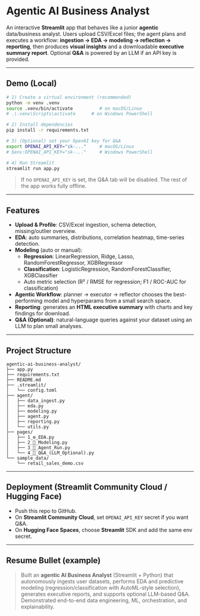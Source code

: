 # Agentic AI Business Analyst
An interactive **Streamlit** app that behaves like a junior **agentic** data/business analyst. 
Users upload CSV/Excel files; the agent plans and executes a workflow: **ingestion → EDA → modeling → reflection → reporting**, 
then produces **visual insights** and a downloadable **executive summary report**. Optional **Q&A** is powered by an LLM if an API key is provided.

---

## Demo (Local)
```bash
# 1) Create a virtual environment (recommended)
python -m venv .venv
source .venv/bin/activate          # on macOS/Linux
# .\.venv\Scripts\activate      # on Windows PowerShell

# 2) Install dependencies
pip install -r requirements.txt

# 3) (Optional) set your OpenAI key for Q&A
export OPENAI_API_KEY="sk-..."     # macOS/Linux
# $env:OPENAI_API_KEY="sk-..."     # Windows PowerShell

# 4) Run Streamlit
streamlit run app.py
```

> If no `OPENAI_API_KEY` is set, the Q&A tab will be disabled. The rest of the app works fully offline.

---

## Features
- **Upload & Profile**: CSV/Excel ingestion, schema detection, missing/outlier overview.
- **EDA**: auto summaries, distributions, correlation heatmap, time-series detection.
- **Modeling** (auto or manual):
  - **Regression**: LinearRegression, Ridge, Lasso, RandomForestRegressor, XGBRegressor
  - **Classification**: LogisticRegression, RandomForestClassifier, XGBClassifier
  - Auto metric selection (R² / RMSE for regression; F1 / ROC-AUC for classification)
- **Agentic Workflow**: planner → executor → reflector chooses the best-performing model and hyperparams from a small search space.
- **Reporting**: generates an **HTML executive summary** with charts and key findings for download.
- **Q&A (Optional)**: natural-language queries against your dataset using an LLM to plan small analyses.

---

## Project Structure
```
agentic-ai-business-analyst/
├── app.py
├── requirements.txt
├── README.md
├── .streamlit/
│   └── config.toml
├── agent/
│   ├── data_ingest.py
│   ├── eda.py
│   ├── modeling.py
│   ├── agent.py
│   ├── reporting.py
│   └── utils.py
├── pages/
│   ├── 1_⚙️_EDA.py
│   ├── 2_🤖_Modeling.py
│   ├── 3_🧭_Agent_Run.py
│   └── 4_💬_Q&A_(LLM_Optional).py
└── sample_data/
    └── retail_sales_demo.csv
```

---

## Deployment (Streamlit Community Cloud / Hugging Face)
- Push this repo to GitHub.
- On **Streamlit Community Cloud**, set `OPENAI_API_KEY` secret if you want Q&A.
- On **Hugging Face Spaces**, choose **Streamlit** SDK and add the same env secret.

---

## Resume Bullet (example)
> Built an **agentic AI Business Analyst** (Streamlit + Python) that autonomously ingests user datasets, performs EDA and predictive modeling (regression/classification with AutoML-style selection), generates executive reports, and supports optional LLM-based Q&A. Demonstrated end-to-end data engineering, ML, orchestration, and explainability.
